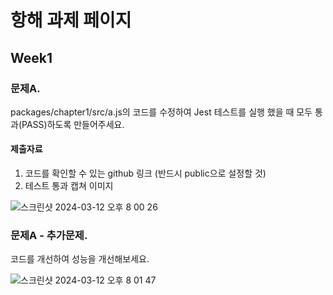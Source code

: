 # 항해 과제 페이지

## Week1
### 문제A. 
packages/chapter1/src/a.js의 코드를 수정하여 Jest 테스트를 실행 했을 때 모두 통과(PASS)하도록 만들어주세요.

#### 제출자료
1. 코드를 확인할 수 있는 github 링크 (반드시 public으로 설정할 것)
2. 테스트 통과 캡쳐 이미지

![스크린샷 2024-03-12 오후 8 00 26](https://github.com/hanghae-team14/homework/assets/68948735/9f8bb274-385c-4804-a051-1345a7d98553)



### 문제A - 추가문제.
코드를 개선하여 성능을 개선해보세요.

![스크린샷 2024-03-12 오후 8 01 47](https://github.com/hanghae-team14/homework/assets/68948735/5b7626ec-5702-4268-9530-50608902098f)
